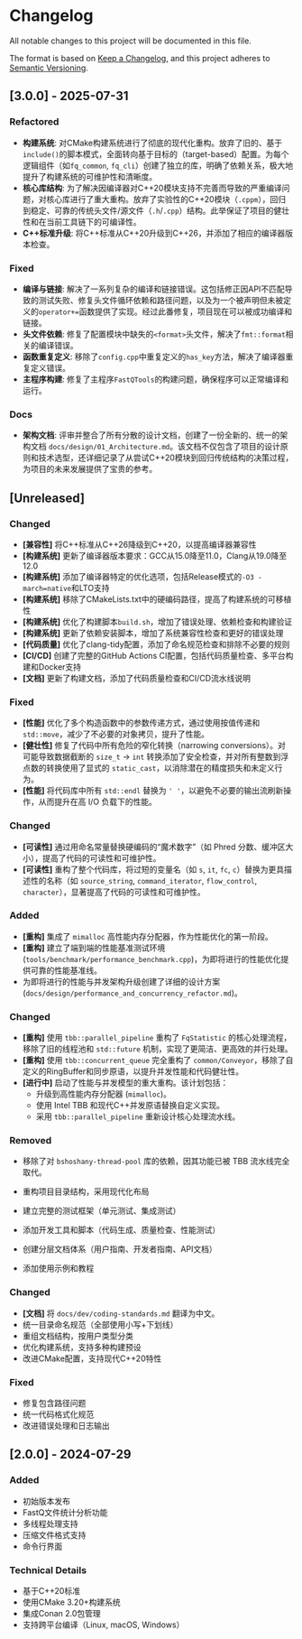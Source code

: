 # Changelog

All notable changes to this project will be documented in this file.

The format is based on [Keep a Changelog](https://keepachangelog.com/en/1.0.0/),
and this project adheres to [Semantic Versioning](https://semver.org/spec/v2.0.0.html).

## [3.0.0] - 2025-07-31

### Refactored
- **构建系统**: 对CMake构建系统进行了彻底的现代化重构。放弃了旧的、基于`include()`的脚本模式，全面转向基于目标的（target-based）配置。为每个逻辑组件（如`fq_common`, `fq_cli`）创建了独立的库，明确了依赖关系，极大地提升了构建系统的可维护性和清晰度。
- **核心库结构**: 为了解决因编译器对C++20模块支持不完善而导致的严重编译问题，对核心库进行了重大重构。放弃了实验性的C++20模块（`.cppm`），回归到稳定、可靠的传统头文件/源文件（`.h`/`.cpp`）结构。此举保证了项目的健壮性和在当前工具链下的可编译性。
- **C++标准升级**: 将C++标准从C++20升级到C++26，并添加了相应的编译器版本检查。

### Fixed
- **编译与链接**: 解决了一系列复杂的编译和链接错误。这包括修正因API不匹配导致的测试失败、修复头文件循环依赖和路径问题，以及为一个被声明但未被定义的`operator+=`函数提供了实现。经过此番修复，项目现在可以被成功编译和链接。
- **头文件依赖**: 修复了配置模块中缺失的`<format>`头文件，解决了`fmt::format`相关的编译错误。
- **函数重复定义**: 移除了`config.cpp`中重复定义的`has_key`方法，解决了编译器重复定义错误。
- **主程序构建**: 修复了主程序`FastQTools`的构建问题，确保程序可以正常编译和运行。

### Docs
- **架构文档**: 评审并整合了所有分散的设计文档，创建了一份全新的、统一的架构文档 `docs/design/01_Architecture.md`。该文档不仅包含了项目的设计原则和技术选型，还详细记录了从尝试C++20模块到回归传统结构的决策过程，为项目的未来发展提供了宝贵的参考。

## [Unreleased]

### Changed
- **[兼容性]** 将C++标准从C++26降级到C++20，以提高编译器兼容性
- **[构建系统]** 更新了编译器版本要求：GCC从15.0降至11.0，Clang从19.0降至12.0
- **[构建系统]** 添加了编译器特定的优化选项，包括Release模式的`-O3 -march=native`和LTO支持
- **[构建系统]** 移除了CMakeLists.txt中的硬编码路径，提高了构建系统的可移植性
- **[构建系统]** 优化了构建脚本`build.sh`，增加了错误处理、依赖检查和构建验证
- **[构建系统]** 更新了依赖安装脚本，增加了系统兼容性检查和更好的错误处理
- **[代码质量]** 优化了clang-tidy配置，添加了命名规范检查和排除不必要的规则
- **[CI/CD]** 创建了完整的GitHub Actions CI配置，包括代码质量检查、多平台构建和Docker支持
- **[文档]** 更新了构建文档，添加了代码质量检查和CI/CD流水线说明

### Fixed
- **[性能]** 优化了多个构造函数中的参数传递方式，通过使用按值传递和 `std::move`，减少了不必要的对象拷贝，提升了性能。
- **[健壮性]** 修复了代码中所有危险的窄化转换（narrowing conversions）。对可能导致数据截断的 `size_t` -> `int` 转换添加了安全检查，并对所有整数到浮点数的转换使用了显式的 `static_cast`，以消除潜在的精度损失和未定义行为。
- **[性能]** 将代码库中所有 `std::endl` 替换为 `'
'`，以避免不必要的输出流刷新操作，从而提升在高 I/O 负载下的性能。

### Changed
- **[可读性]** 通过用命名常量替换硬编码的“魔术数字”（如 Phred 分数、缓冲区大小），提高了代码的可读性和可维护性。
- **[可读性]** 重构了整个代码库，将过短的变量名（如 `s`, `it`, `fc`, `c`）替换为更具描述性的名称（如 `source_string`, `command_iterator`, `flow_control`, `character`），显著提高了代码的可读性和可维护性。

### Added
- **[重构]** 集成了 `mimalloc` 高性能内存分配器，作为性能优化的第一阶段。
- **[重构]** 建立了端到端的性能基准测试环境 (`tools/benchmark/performance_benchmark.cpp`)，为即将进行的性能优化提供可靠的性能基准线。
- 为即将进行的性能与并发架构升级创建了详细的设计方案 (`docs/design/performance_and_concurrency_refactor.md`)。

### Changed
- **[重构]** 使用 `tbb::parallel_pipeline` 重构了 `FqStatistic` 的核心处理流程，移除了旧的线程池和 `std::future` 机制，实现了更简洁、更高效的并行处理。
- **[重构]** 使用 `tbb::concurrent_queue` 完全重构了 `common/Conveyor`，移除了自定义的RingBuffer和同步原语，以提升并发性能和代码健壮性。
- **[进行中]** 启动了性能与并发模型的重大重构。该计划包括：
    - 升级到高性能内存分配器 (`mimalloc`)。
    - 使用 Intel TBB 和现代C++并发原语替换自定义实现。
    - 采用 `tbb::parallel_pipeline` 重新设计核心处理流水线。

### Removed
- 移除了对 `bshoshany-thread-pool` 库的依赖，因其功能已被 TBB 流水线完全取代。

- 重构项目目录结构，采用现代化布局
- 建立完整的测试框架（单元测试、集成测试）
- 添加开发工具和脚本（代码生成、质量检查、性能测试）
- 创建分层文档体系（用户指南、开发者指南、API文档）
- 添加使用示例和教程

### Changed
- **[文档]** 将 `docs/dev/coding-standards.md` 翻译为中文。
- 统一目录命名规范（全部使用小写+下划线）
- 重组文档结构，按用户类型分类
- 优化构建系统，支持多种构建预设
- 改进CMake配置，支持现代C++20特性

### Fixed
- 修复包含路径问题
- 统一代码格式化规范
- 改进错误处理和日志输出

## [2.0.0] - 2024-07-29

### Added
- 初始版本发布
- FastQ文件统计分析功能
- 多线程处理支持
- 压缩文件格式支持
- 命令行界面

### Technical Details
- 基于C++20标准
- 使用CMake 3.20+构建系统
- 集成Conan 2.0包管理
- 支持跨平台编译（Linux, macOS, Windows）
